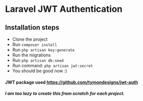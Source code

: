 
# Laravel JWT Authentication
## Installation steps

- Clone the project
- Run `composer install`
- Run `php artisan key:generate`
- Run the migrations
- Run `php artisan db:seed`
- Run command: `php artisan jwt:secret`
- You should be good now :) 

#### JWT package used https://github.com/tymondesigns/jwt-auth

##### I am too lazy to create this from scratch for each project.
